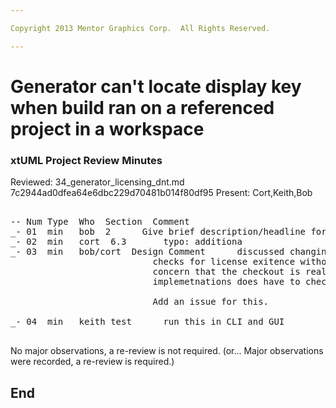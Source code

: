```yaml
---

Copyright 2013 Mentor Graphics Corp.  All Rights Reserved.

---
```


# Generator can't locate display key when build ran on a referenced project in a workspace
### xtUML Project Review Minutes


Reviewed:  34_generator_licensing_dnt.md  7c2944ad0dfea64e6dbc229d70481b014f80df95
Present:  Cort,Keith,Bob

<pre>

-- Num Type  Who  Section  Comment
_- 01  min   bob  2      Give brief description/headline for [2][3]
_- 02  min   cort  6.3       typo: additiona
_- 03  min   bob/cort  Design Comment      discussed changing gen_Erate to use a license test at connection time that
                           checks for license exitence without checking out.  Decided not to do this now because of
                           concern that the checkout is really necessary.  This is based on the fact that our JLC
                           implemetnations does have to checkout 2 times on the first connection.
                           
                           Add an issue for this.

_- 04  min   keith test      run this in CLI and GUI

</pre>
   
No major observations, a re-review is not required.
(or... Major observations were recorded, a re-review is required.)



End
---

